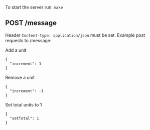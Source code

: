 To start the server run: `make`

POST /message
-------------
Header `Content-type: application/json` must be set.
Example post requests to /message:

Add a unit
```
{
  "increment": 1
}
```

Remove a unit
```
{
  "increment": -1
}
```

Set total units to 1
```
{
  "setTotal": 1
}
```